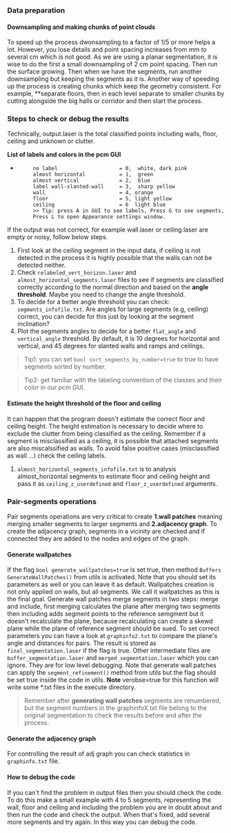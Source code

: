 ### Data preparation

#### Downsampling and making chunks of point clouds
To speed up the process dwonsampling to a factor of 1/5 or more helps a lot. However, you lose details
and point spacing increases from mm to several cm which is not good. As we are using a planar segmentation,
it is wise to do the first a small downsampling of 2 cm point spacing. Then run the surface growing. 
Then when we have the segments, run another downsampling but keeping the segments as it is.
Another way of speeding up the process is creating chunks which keep the geometry consistent.
For example, **separate floors, then in each level separate to smaller chunks by cutting alongside 
the big halls or corridor and then start the process.

### Steps to check or debug the results
Technically, output.laser is the total classified points including walls, floor, ceiling and unknown or clutter.

**List of labels and colors in the pcm GUI**
 *          no label                    = 0,  white, dark pink
            almost horizontal           = 1,  green
            almost vertical             = 2,  blue
            label wall-slanted-wall     = 3,  sharp yellow
            wall                        = 4, orange
            floor                       = 5, light yellow
            ceiling                     = 6  light blue
            >> Tip: press A in GUI to see labels, Press G to see segments, 
            Press L to open Appearance settings window.
 If the output was not correct, for example wall.laser or ceiling.laser 
are empty or noisy, follow below steps.

1. First look at the ceiling segment in the input data, if ceiling is not detected in the process
it is highly possible that the walls can not be detected neither.
2. Check `relabeled_vert_horizon.laser` and `almost_horizontal_segments.laser` 
files to see if segments are classified correctly according to the normal direction and
 based on the **angle threshold**. Maybe you need to change the angle threshold.
3. To decide for a better angle threshold you can check: `segments_infofile.txt`. Are angles for
large segments (e.g, ceiling) correct, you can decide for this just by looking at the segment inclination?
4. Plot the segments angles to decide for a better `flat_angle` and `vertical_angle` threshold. By default,
it is 10 degrees for horizontal and vertical, and 45 degrees for slanted walls and ramps and ceilings.

> Tip1: you can set `bool sort_segments_by_number=true` to true to have segments sorted by number.

> Tip2: get familiar with the labeling convention of the classes and their color in our pcm GUI.

#### Estimate the height threshold of the floor and ceiling

It can happen that the program doesn't estimate the correct floor and ceiling height. 
The height estimation is necessary to decide where to exclude the clutter from being classified as the ceiling.
Remember if a segment is misclassified as a ceiling, it is possible that attached segments are also miscalssified
as walls. To avoid false positive cases (misclassified as wall ...) check the ceiling labels.

1. `almost_horizontal_segments_infofile.txt` is to analysis almost_horizontal segments
 to estimate floor and ceiling height and pass it as `ceiling_z_userdefined` and 
 `floor_z_userdefined` arguments.
 
 ### Pair-segments operations
 Pair segments operations are very critical to create **1.wall patches** meaning merging smaller segments to 
 larger segments and **2.adjacency graph**. To create the adjacency graph, segments in a vicinity
 are checked and if connected they are added to the nodes and edges of the graph.
 
 #### Generate wallpatches
 If the flag `bool generate_wallpatches=true` is set true, then method `Buffers GenerateWallPatches()`
  from utils is activated. Note that you should set its parameters as well or you can leave it as default. 
 Wallpatches creation is not only applied on walls, 
 but all segments. We call it wallpatches as this is the final goal. 
 Generate wall patches merge segments in two steps: merge and include, first merging calculates the 
 plane after merging two segments then including adds segment points to the reference semgment but it
 doesn't recalculate the plane, because recalculating can create a skewd plane while the plane of reference
 segment should be sued.
 To set correct parameters you can have a look at `graphinfo2.txt` to compare
 the plane's angle and distances for pairs. The result is stored as `final_segmentation.laser` 
 if the flag is true. Other intermediate files are `buffer_segmentation.laser` and 
 `merged_segmentation.laser` which you can ignore. They are for low level debugging. Note that generate 
 wall patches can apply the `segment_refinement()` method from utils but the flag should be set 
 true inside the code in utils. 
**Note** verobse=true for this function will write some *.txt files in the execute directory.
> Remember after **generating wall patches** segments are renumbered, but the segment numbers in the 
> graphinfoX.txt file belong to the original segmentation to check the results before and after the process.
 
 #### Generate the adjacency graph
 For controlling the result of adj graph you can check statistics in `graphinfo.txt` file.

#### How to debug the code
If you can't find the problem in output files then you should check the code.
To do this make a small example with 4 to 5 segments, representing the wall, floor and ceiling
 and including the problem you are in doubt about and then run the code
 and check the output. When that's fixed, add several more segments and try again. In this way you can
 debug the code. 